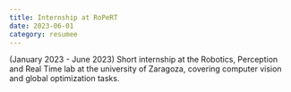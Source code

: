 ```yaml
---
title: Internship at RoPeRT
date: 2023-06-01
category: resumee
---
```


(January 2023 - June 2023)
Short internship at the Robotics, Perception and Real Time lab at the university of Zaragoza,
covering computer vision and global optimization tasks.
